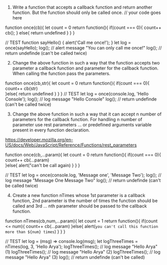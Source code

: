1. Write a function that accepts a callback function and return another function. But the function should only be called once.
 // your code goes here

function once(cb){
    let count = 0
    return function(){
      if(count === 0){
          count++
          cb();
      } else{
          return undefined
      }
    } 
}

// TEST
function sayHello() {
  alert('Call me once!');
}
let log = once(sayHello);
log(); // alert message "You can only call me once!"
log(); // return undefinde (can't be called twice)


2. Change the above function in such a way that the function accepts two parameter a callback function and parameter for the callback function. When calling the function pass the parameters.

function once(cb,str){
  let count = 0
  return function(){
   if(count === 0){
       count++
     cb(str)  
   }else{
   return undefined
  }
}
}
// TEST
let log = once(console.log, 'Hello Console');
log(); // log message "Hello Console"
log(); // return undefinde (can't be called twice)

3. Change the above function in such a way that it can accept n number of parameters for the callback function.
For handling n number of parameter use rest parameters ... or predefined arguments variable present in every function declaration.

https://developer.mozilla.org/en-US/docs/Web/JavaScript/Reference/Functions/rest_parameters

function once(cb,...param){
  let count = 0
  return function(){
   if(count === 0){
       count++
     cb(...param)  
   }else{
   alert("can't be call again)
  }
}
}

// TEST
let log = once(console.log, 'Message one', 'Message Two');
log(); // log message "Message One Message Two"
log(); // return undefinde (can't be called twice)


4. Create a new function nTimes whose 1st parameter is a callback function, 2nd parameter is the number of times the function should be called and 3rd ... nth parameter should be passed to the callback function.

function nTimes(cb,num,...param){
    let count = 1
  return function(){
   if(count <= num){
       count++
    cb(...param)
   }else{
    alert(`you can't call this function more than ${num} times`)
   }
  }
}


// TEST
let log = (msg) => console.log(msg);
let logThreeTimes = nTimes(log, 3, 'Hello Arya');
logThreeTimes(); // log message "Hello Arya" (1)
logThreeTimes(); // log message "Hello Arya" (2)
logThreeTimes(); // log message "Hello Arya" (3)
log(); // return undefinde (can't be called)
